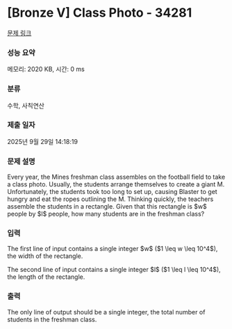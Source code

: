 # [Bronze V] Class Photo - 34281 

[문제 링크](https://www.acmicpc.net/problem/34281) 

### 성능 요약

메모리: 2020 KB, 시간: 0 ms

### 분류

수학, 사칙연산

### 제출 일자

2025년 9월 29일 14:18:19

### 문제 설명

<p>Every year, the Mines freshman class assembles on the football field to take a class photo. Usually, the students arrange themselves to create a giant M. Unfortunately, the students took too long to set up, causing Blaster to get hungry and eat the ropes outlining the M. Thinking quickly, the teachers assemble the students in a rectangle. Given that this rectangle is $w$ people by $l$ people, how many students are in the freshman class?</p>

### 입력 

 <p>The first line of input contains a single integer $w$ ($1 \leq w \leq 10^4$), the width of the rectangle.</p>

<p>The second line of input contains a single integer $l$ ($1 \leq l \leq 10^4$), the length of the rectangle. </p>

### 출력 

 <p>The only line of output should be a single integer, the total number of students in the freshman class.</p>

